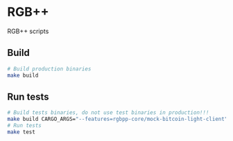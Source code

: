 # RGB++

RGB++ scripts

## Build

``` bash
# Build production binaries
make build
```

## Run tests

``` bash
# Build tests binaries, do not use test binaries in production!!!
make build CARGO_ARGS="--features=rgbpp-core/mock-bitcoin-light-client"
# Run tests
make test
```



